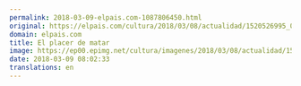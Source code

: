```yaml
---
permalink: 2018-03-09-elpais.com-1087806450.html
original: https://elpais.com/cultura/2018/03/08/actualidad/1520526995_002896.html#?ref=rss&format=simple&link=link
domain: elpais.com
title: El placer de matar
image: https://ep00.epimg.net/cultura/imagenes/2018/03/08/actualidad/1520526995_002896_1520527487_noticia_normal.jpg
date: 2018-03-09 08:02:33
translations: en
---
```


